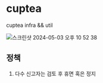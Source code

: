# cuptea
cuptea infra && util

![스크린샷 2024-05-03 오후 10 52 38](https://github.com/cup-of-tea-org/cuptea-util/assets/121741140/10b3df5b-0251-4c0e-a0f3-2aaa64adba9c)


## 정책

1. 다수 신고자는 검토 후 휴면 혹은 정지
